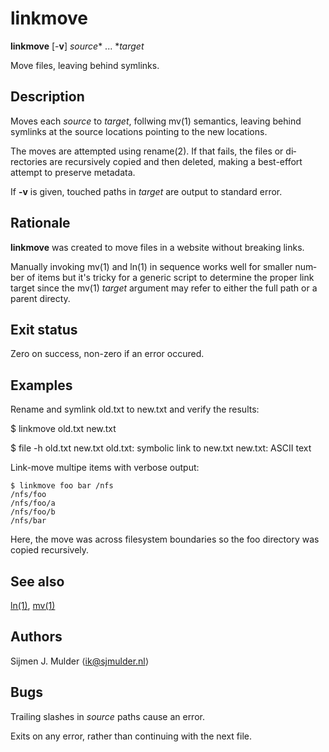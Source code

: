 linkmove
========

**linkmove** [-**v**] *source** ... **target*

Move files, leaving behind symlinks.

Description
-----------
Moves each *source* to *target*, follwing mv(1) semantics, leaving behind
symlinks at the source locations pointing to the new locations.

The moves are attempted using rename(2).  If that fails, the files or di‐
rectories are recursively copied and then deleted, making a best-effort
attempt to preserve metadata.

If **-v** is given, touched paths in *target* are output to standard error.

Rationale
---------
**linkmove** was created to move files in a website without breaking links.

Manually invoking mv(1) and ln(1) in sequence works well for smaller num‐
ber of items but it's tricky for a generic script to determine the proper
link target since the mv(1) *target* argument may refer to either the full
path or a parent directy.

Exit status
-----------
Zero on success, non-zero if an error occured.

Examples
--------
Rename and symlink old.txt to new.txt and verify the results:

   $ linkmove old.txt new.txt

   $ file -h old.txt new.txt
   old.txt: symbolic link to new.txt
   new.txt: ASCII text

Link-move multipe items with verbose output:

    $ linkmove foo bar /nfs
    /nfs/foo
    /nfs/foo/a
    /nfs/foo/b
    /nfs/bar

Here, the move was across filesystem boundaries so the foo directory was
copied recursively.

See also
--------
[ln(1)](http://man.openbsd.org/ln.1),
[mv(1)](http://man.openbsd.org/mv.1)

Authors
-------
Sijmen J. Mulder ⟨<ik@sjmulder.nl>⟩

Bugs
----
Trailing slashes in *source* paths cause an error.

Exits on any error, rather than continuing with the next file.
